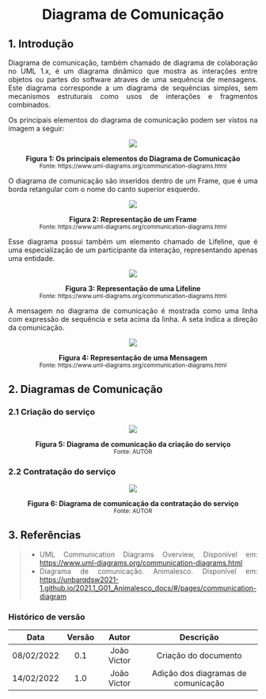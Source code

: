 # <center> Diagrama de Comunicação

<div align="justify">

## 1. Introdução

Diagrama de comunicação, também chamado de diagrama de colaboração no UML 1.x, é um diagrama dinâmico que mostra as interações entre objetos ou partes do software atraves de uma sequência de mensagens. Este diagrama corresponde a um diagrama de sequências simples, sem mecanismos estruturais como usos de interações e fragmentos combinados.

Os principais elementos do diagrama de comunicação podem ser vistos na imagem a seguir:

<p align='center'>
    <img src='assets/images/diagrama-comunicacao/communication-diagram-overview.png' width=auto height=auto>
    <figcaption align='center'>
        <b>Figura 1: Os principais elementos do Diagrama de Comunicação</b>
        <br>
        <small>Fonte: https://www.uml-diagrams.org/communication-diagrams.html</small>
    </figcaption>
</p>

O diagrama de comunicação são inseridos dentro de um Frame, que é uma borda retangular com o nome do canto superior esquerdo.

<p align='center'>
    <img src='assets/images/diagrama-comunicacao/communication-frame-long.png' width=auto height=auto>
    <figcaption align='center'>
        <b>Figura 2: Representação de um Frame</b>
        <br>
        <small>Fonte: https://www.uml-diagrams.org/communication-diagrams.html</small>
    </figcaption>
</p>

Esse diagrama possui também um elemento chamado de Lifeline, que é uma especialização de um participante da interação, representando apenas uma entidade.

<p align='center'>
    <img src='assets/images/diagrama-comunicacao/communication-lifeline.png' width=auto height=auto>
    <figcaption align='center'>
        <b>Figura 3: Representação de uma Lifeline</b>
        <br>
        <small>Fonte: https://www.uml-diagrams.org/communication-diagrams.html</small>
    </figcaption>
</p>

A mensagem no diagrama de comunicação é mostrada como uma linha com expressão de sequência e seta acima da linha. A seta indica a direção da comunicação.

<p align='center'>
    <img src='assets/images/diagrama-comunicacao/message.png' width=auto height=auto>
    <figcaption align='center'>
        <b>Figura 4: Representação de uma Mensagem</b>
        <br>
        <small>Fonte: https://www.uml-diagrams.org/communication-diagrams.html</small>
    </figcaption>
</p>

## 2. Diagramas de Comunicação

### 2.1 Criação do serviço

<p align='center'>
    <img src='assets/images/diagrama-comunicacao/collaborator.png' width=auto height=auto>
    <figcaption align='center'>
        <b>Figura 5: Diagrama de comunicação da criação do serviço</b>
        <br>
        <small>Fonte: AUTOR</small>
    </figcaption>
</p>

### 2.2 Contratação do serviço

<p align='center'>
    <img src='assets/images/diagrama-comunicacao/comunicacao-criacao-cliente.png' width=auto height=auto>
    <figcaption align='center'>
        <b>Figura 6: Diagrama de comunicação da contratação do serviço</b>
        <br>
        <small>Fonte: AUTOR</small>
    </figcaption>
</p>

## 3. Referências

> -   UML Communication Diagrams Overview, Disponível em: https://www.uml-diagrams.org/communication-diagrams.html
> -   Diagrama de comunicação. Animalesco. Disponível em: https://unbarqdsw2021-1.github.io/2021.1_G01_Animalesco_docs/#/pages/communication-diagram

</div>

### Histórico de versão

|    Data    | Versão |    Autor    |              Descrição              |
| :--------: | :----: | :---------: | :---------------------------------: |
| 08/02/2022 |  0.1   | João Victor |        Criação do documento         |
| 14/02/2022 |  1.0   | João Victor | Adição dos diagramas de comunicação |
